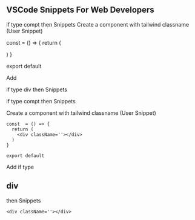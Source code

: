 ## VSCode Snippets For Web Developers

if type 
compt
then Snippets 
Create a component with tailwind classname (User Snippet)

const  = () => {
  return (
    <div className=''></div>
  )
}

export default 

Add

if type 
div
then Snippets 

<div className=''>


if type 
compt
then Snippets 


Create a component with tailwind classname (User Snippet)

```
const  = () => {
  return (
    <div className=''></div>
  )
}

export default
```

Add
if type 
## div
then Snippets 

```
<div className=''></div>

```
